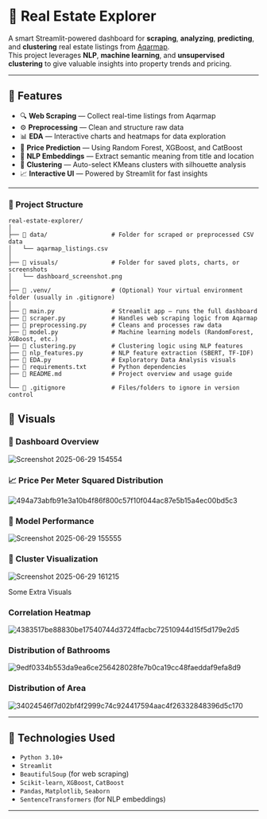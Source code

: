# 🏡 Real Estate Explorer

A smart Streamlit-powered dashboard for **scraping**, **analyzing**, **predicting**, and **clustering** real estate listings from [Aqarmap](https://aqarmap.com).  
This project leverages **NLP**, **machine learning**, and **unsupervised clustering** to give valuable insights into property trends and pricing.

---

## 🚀 Features

- 🔍 **Web Scraping** — Collect real-time listings from Aqarmap
- ⚙️ **Preprocessing** — Clean and structure raw data
- 📊 **EDA** — Interactive charts and heatmaps for data exploration
- 🤖 **Price Prediction** — Using Random Forest, XGBoost, and CatBoost
- 🧠 **NLP Embeddings** — Extract semantic meaning from title and location
- 🧩 **Clustering** — Auto-select KMeans clusters with silhouette analysis
- 📈 **Interactive UI** — Powered by Streamlit for fast insights

---

### 📁 Project Structure

```text
real-estate-explorer/
│
├── 📂 data/                  # Folder for scraped or preprocessed CSV data
│   └── aqarmap_listings.csv
│
├── 📂 visuals/               # Folder for saved plots, charts, or screenshots
│   └── dashboard_screenshot.png
│
├── 📂 .venv/                 # (Optional) Your virtual environment folder (usually in .gitignore)
│
├── 📜 main.py                # Streamlit app – runs the full dashboard
├── 📜 scraper.py             # Handles web scraping logic from Aqarmap
├── 📜 preprocessing.py       # Cleans and processes raw data
├── 📜 model.py               # Machine learning models (RandomForest, XGBoost, etc.)
├── 📜 clustering.py          # Clustering logic using NLP features
├── 📜 nlp_features.py        # NLP feature extraction (SBERT, TF-IDF)
├── 📜 EDA.py                 # Exploratory Data Analysis visuals
├── 📜 requirements.txt       # Python dependencies
├── 📜 README.md              # Project overview and usage guide
│
└── 📜 .gitignore             # Files/folders to ignore in version control

```


## 📸 Visuals

### 📌 Dashboard Overview
![Screenshot 2025-06-29 154554](https://github.com/user-attachments/assets/7c92eb7b-2e21-477b-a836-84b5f0773257)

### 📈 Price Per Meter Squared Distribution
![494a73abfb91e3a10b4f86f800c57f10f044ac87e5b15a4ec00bd5c3](https://github.com/user-attachments/assets/41dd260c-9abb-4dff-baea-1bfba2be9551)

### 🤖 Model Performance
  ![Screenshot 2025-06-29 155555](https://github.com/user-attachments/assets/d39e6013-17fe-46ce-9d43-799a9e3b11cf)


### 🧩 Cluster Visualization
![Screenshot 2025-06-29 161215](https://github.com/user-attachments/assets/12d45913-dac7-4c44-80a8-bd895c405ea9)

Some Extra Visuals

### Correlation Heatmap
![4383517be88830be17540744d3724ffacbc72510944d15f5d179e2d5](https://github.com/user-attachments/assets/81320aeb-9c39-419d-9b19-d3cb8db0e360)

### Distribution of Bathrooms
![9edf0334b553da9ea6ce256428028fe7b0ca19cc48faeddaf9efa8d9](https://github.com/user-attachments/assets/ea365bd0-bdcf-49be-b7dc-ef171fd8ffd4)

### Distribution of Area
![34024546f7d02bf4f2999c74c924417594aac4f26332848396d5c170](https://github.com/user-attachments/assets/3f69474b-fc15-4fa8-8740-5f65d7caed0a)


---

## 🧠 Technologies Used

- `Python 3.10+`
- `Streamlit`
- `BeautifulSoup` (for web scraping)
- `Scikit-learn`, `XGBoost`, `CatBoost`
- `Pandas`, `Matplotlib`, `Seaborn`
- `SentenceTransformers` (for NLP embeddings)

---
